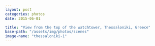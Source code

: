 ```yaml
---
layout: post
categories: photos
date: 2015-06-01

title: "View from the top of the watchtower, Thessaloniki, Greece"
base-path: "/assets/img/photos/scenes"
image-name: "thessaloniki-1"
---
```

